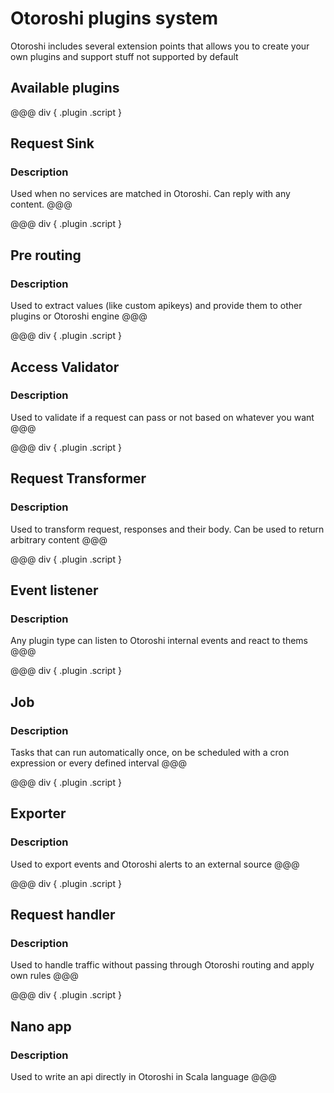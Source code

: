 # Otoroshi plugins system

Otoroshi includes several extension points that allows you to create your own plugins and support stuff not supported by default

## Available plugins

@@@ div { .plugin .script }
## Request Sink
### Description
Used when no services are matched in Otoroshi. Can reply with any content.
@@@

@@@ div { .plugin .script }
## Pre routing
### Description
Used to extract values (like custom apikeys) and provide them to other plugins or Otoroshi engine
@@@

@@@ div { .plugin .script }
## Access Validator
### Description
Used to validate if a request can pass or not based on whatever you want
@@@

@@@ div { .plugin .script }
## Request Transformer
### Description
Used to transform request, responses and their body. Can be used to return arbitrary content
@@@

@@@ div { .plugin .script }
## Event listener
### Description
Any plugin type can listen to Otoroshi internal events and react to thems
@@@

@@@ div { .plugin .script }
## Job
### Description
Tasks that can run automatically once, on be scheduled with a cron expression or every defined interval
@@@

@@@ div { .plugin .script }
## Exporter
### Description
Used to export events and Otoroshi alerts to an external source
@@@

@@@ div { .plugin .script }
## Request handler
### Description
Used to handle traffic without passing through Otoroshi routing and apply own rules
@@@

@@@ div { .plugin .script }
## Nano app
### Description
Used to write an api directly in Otoroshi in Scala language
@@@